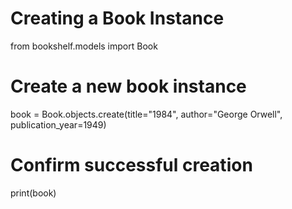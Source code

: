 # Creating a Book Instance 

from bookshelf.models import Book  

# Create a new book instance
book = Book.objects.create(title="1984", author="George Orwell", publication_year=1949)

# Confirm successful creation
print(book)